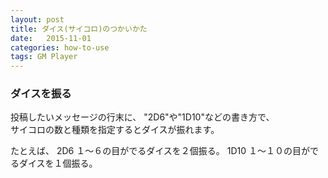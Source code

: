 ```yaml
---
layout: post
title: ダイス(サイコロ)のつかいかた
date:   2015-11-01
categories: how-to-use
tags: GM Player
---
```


### ダイスを振る

投稿したいメッセージの行末に、
"2D6"や"1D10"などの書き方で、  
サイコロの数と種類を指定するとダイスが振れます。  

たとえば、
2D6
１〜６の目がでるダイスを２個振る。
1D10
１〜１０の目がでるダイスを１個振る。
